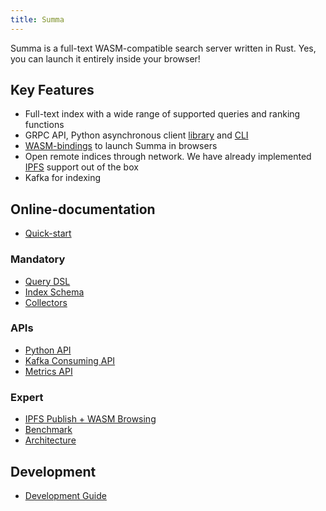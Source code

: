 ```yaml
---
title: Summa
---
```


Summa is a full-text WASM-compatible search server written in Rust.
Yes, you can launch it entirely inside your browser!

## Key Features

- Full-text index with a wide range of supported queries and ranking functions
- GRPC API, Python asynchronous client [library](/summa-proto/python-api) and [CLI](/summa-proto/python-api)
- [WASM-bindings](https://github.com/izihawa/summa/tree/master/summa-wasm) to launch Summa in browsers
- Open remote indices through network. We have already implemented [IPFS](/summa-proto/ipfs-wasm-guide) support out of the box
- Kafka for indexing

## Online-documentation

- [Quick-start](/summa-proto/quick-start)

### Mandatory
- [Query DSL](/summa-proto/query-dsl)
- [Index Schema](/summa-proto/schema)
- [Collectors](/summa-proto/collectors)

### APIs
- [Python API](/summa-proto/python-api)
- [Kafka Consuming API](/summa-proto/kafka-consuming-api)
- [Metrics API](/summa-proto/metrics-api)

### Expert
- [IPFS Publish + WASM Browsing](/summa-proto/ipfs-wasm-guide)
- [Benchmark](/summa-proto/benchmark)
- [Architecture](/summa-proto/architecture)

## Development

- [Development Guide](/summa-proto/development)

